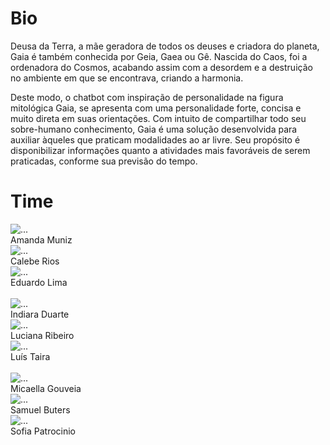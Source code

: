 <h1 class="display-1 sub-title">Bio</h1>

<p>
  Deusa da Terra, a mãe geradora de todos os deuses e criadora do planeta, Gaia é também conhecida por Geia, Gaea ou Gê. Nascida do Caos, foi a ordenadora do Cosmos, acabando assim com a desordem e a destruição no ambiente em que se encontrava, criando a harmonia.
    
  Deste modo, o chatbot com inspiração de personalidade na figura mitológica Gaia, se apresenta com uma personalidade forte, concisa e muito direta em suas orientações. Com intuito de compartilhar todo seu sobre-humano conhecimento, Gaia é uma solução desenvolvida para auxiliar àqueles que praticam modalidades ao ar livre. Seu propósito é disponibilizar informações quanto a atividades mais favoráveis de serem praticadas, conforme sua previsão do tempo.

</p>

<h1 class="display-1 sub-title2">Time</h1>

 
<div class="container">
  <div class="row">
    <div class="col-sm container-img">
        <img src="./assets/imgs/people/amanda.jpg" alt="..." class="img-thumbnail image">
            <div class="middle">
              <div class="text">
                Amanda Muniz
              </div>
            </div>
    </div>
    <div class="col-sm container-img">
      <img src="./assets/imgs/people/calebe.jpg" alt="..." class="img-thumbnail image">    
          <div class="middle">
            <div class="text">
              Calebe Rios
            </div>
          </div>
    </div>
    <div class="col-sm container-img">
      <img src="./assets/imgs/people/eduardo.jpg" alt="..." class="img-thumbnail image">
        <div class="middle">
          <div class="text">
            Eduardo Lima
          </div>
        </div>
    </div>
  </div>
  <br />
  <div class="row">
    <div class="col-sm container-img">
        <img src="./assets/imgs/people/indi.jpg" alt="..." class="img-thumbnail image">
        <div class="middle">
          <div class="text">
            Indiara Duarte
          </div>
        </div>
    </div>
    <div class="col-sm container-img">
      <img src="./assets/imgs/people/lu.jpg" alt="..." class="img-thumbnail image">    
        <div class="middle">
            <div class="text">
              Luciana Ribeiro
            </div>
        </div>
    </div>
    <div class="col-sm container-img">
      <img src="./assets/imgs/people/luis.jpg" alt="..." class="img-thumbnail image">
        <div class="middle">
            <div class="text">
              Luís Taira
            </div>
        </div>
    </div>
  </div>
    <br />
   <div class="row">
    <div class="col-sm container-img">
        <img src="./assets/imgs/people/micaella.jpg" alt="..." class="img-thumbnail image">
        <div class="middle">
          <div class="text">
            Micaella Gouveia
          </div>
        </div>
    </div>
    <div class="col-sm container-img">
      <img src="./assets/imgs/people/samuel.jpg" alt="..." class="img-thumbnail image">    
      <div class="middle">
          <div class="text">
            Samuel Buters
          </div>
      </div>
    </div>
    <div class="col-sm container-img">
      <img src="./assets/imgs/people/sofia.jpg" alt="..." class="img-thumbnail image">
      <div class="middle">
          <div class="text">
            Sofia Patrocinio
          </div>
        </div>
    </div>
  </div>
</div>